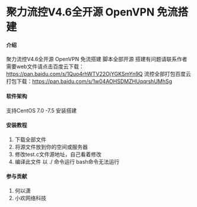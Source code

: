 # 聚力流控V4.6全开源 OpenVPN 免流搭建

#### 介绍
聚力流控V4.6全开源 OpenVPN 免流搭建  脚本全部开源  搭建有问题请联系作者
需要web文件请点击百度云下载：https://pan.baidu.com/s/1Quo4rhWTV22OjYGKSmYn9Q
流控全部打包百度云打包下载：https://pan.baidu.com/s/1w04AOHSDMZHUqqrshUMhSg

#### 软件架构
支持CentOS 7.0 -7.5 安装搭建


#### 安装教程

1. 下载全部文件
2. 将源文件放到你的空间或服务器
3. 修改test.c文件源地址，自己看着修改
4. 编译此文件  以 ./ 命令运行  bash命令无法运行

#### 参与贡献

1. 何以潇
2. 小欢网络科技
